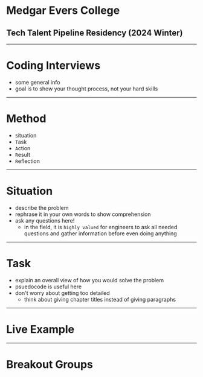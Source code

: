 # Medgar Evers College
## Tech Talent Pipeline Residency (2024 Winter)

---

# Coding Interviews

- some general info
- goal is to show your thought process, not your hard skills

---

# Method

- `S`ituation
- `T`ask
- `A`ction
- `R`esult
- `R`eflection

---

# Situation

- describe the problem
- rephrase it in your own words to show comprehension
- ask any questions here!
  - in the field, it is `highly valued` for engineers to ask all needed questions and gather information before even doing anything
  
---

# Task

- explain an overall view of how you would solve the problem
- psuedocode is useful here
- don't worry about getting too detailed
  - think about giving chapter titles instead of giving paragraphs

---

# Live Example

---

# Breakout Groups
